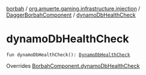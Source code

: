 [borbah](../../index.md) / [org.amuerte.gaming.infrastructure.injection](../index.md) / [DaggerBorbahComponent](index.md) / [dynamoDbHealthCheck](./dynamo-db-health-check.md)

# dynamoDbHealthCheck

`fun dynamoDbHealthCheck(): `[`DynamoDbHealthCheck`](../../org.amuerte.gaming.infrastructure.healthcheck/-dynamo-db-health-check/index.md)

Overrides [BorbahComponent.dynamoDbHealthCheck](../-borbah-component/dynamo-db-health-check.md)

